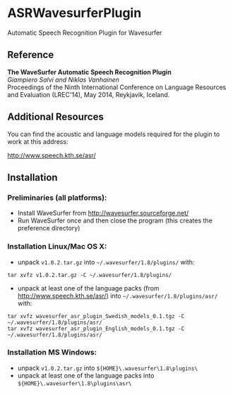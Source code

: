 ASRWavesurferPlugin
===================

Automatic Speech Recognition Plugin for Wavesurfer

## Reference
**The WaveSurfer Automatic Speech Recognition Plugin**  
*Giampiero Salvi and Niklas Vanhainen*  
Proceedings of the Ninth International Conference on Language Resources and Evaluation (LREC'14), May 2014, Reykjavik, Iceland.

## Additional Resources

You can find the acoustic and language models required for the plugin to work at this address:

http://www.speech.kth.se/asr/

## Installation

### Preliminaries (all platforms):
* Install WaveSurfer from http://wavesurfer.sourceforge.net/
* Run WaveSurfer once and then close the program (this creates the preference directory)

### Installation Linux/Mac OS X:
* unpack `v1.0.2.tar.gz` into `~/.wavesurfer/1.8/plugins/` with:
```
tar xvfz v1.0.2.tar.gz -C ~/.wavesurfer/1.8/plugins/
```
* unpack at least one of the language packs (from http://www.speech.kth.se/asr/) into `~/.wavesurfer/1.8/plugins/asr/` with:
```
tar xvfz wavesurfer_asr_plugin_Swedish_models_0.1.tgz -C ~/.wavesurfer/1.8/plugins/asr/
tar xvfz wavesurfer_asr_plugin_English_models_0.1.tgz -C ~/.wavesurfer/1.8/plugins/asr/
```

### Installation MS Windows:
* unpack `v1.0.2.tar.gz` into `${HOME}\.wavesurfer\1.8\plugins\`
* unpack at least one of the language packs into `${HOME}\.wavesurfer\1.8\plugins\asr\`

